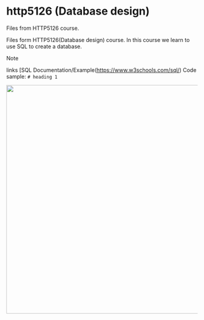 # http5126 (Database design)
Files from HTTP5126 course.

Files form HTTP5126(Database design) course. In this course we learn to use SQL to create a database. 

>[!Note]
>links  [SQL Documentation/Example(https://www.w3schools.com/sql/)
>Code sample: ```# heading 1 ```

<img src="[https://web.dev/images/social-wide.jpg](https://upload.wikimedia.org/wikipedia/commons/8/87/Sql_data_base_with_logo.png)" width=600>
